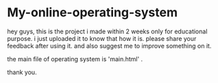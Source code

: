 # My-online-operating-system
hey guys,
this is the project i made within 2 weeks only for educational purpose.
i just uploaded it to know that how it is.
please share your feedback after using it.
and also suggest me to improve something on it.

the main file of operating system is 'main.html' .

thank you.
